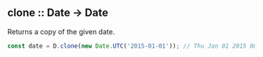 ## clone :: Date -> Date

Returns a copy of the given date.

```js
const date = D.clone(new Date.UTC('2015-01-01')); // Thu Jan 01 2015 00:00:00 GMT+0000 (GMT)
```
